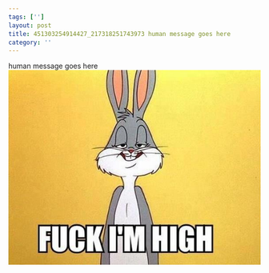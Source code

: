 ```yaml
---
tags: ['']
layout: post
title: 451303254914427_217318251743973 human message goes here
category: ''
---
```

human message goes here
![451303254914427_217318251743973](/uploads/2013-3-10-451303254914427_217318251743973-human-message-goes-here.jpg)
